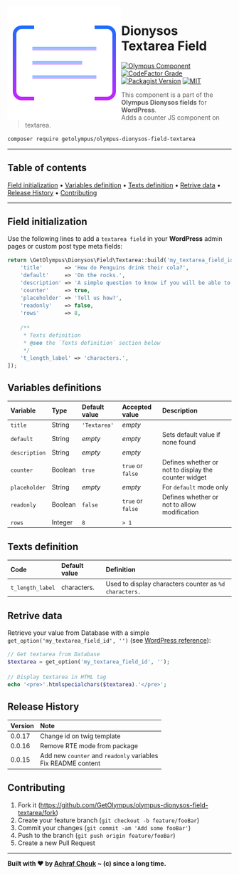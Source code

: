 <img src="https://github.com/GetOlympus/olympus-dionysos-field-textarea/blob/master/assets/field-textarea.png" align="left" />

# Dionysos Textarea Field

[![Olympus Component][olympus-image]][olympus-url]
[![CodeFactor Grade][codefactor-image]][codefactor-url]
[![Packagist Version][packagist-image]][packagist-url]
[![MIT][license-image]][license-blob]

> This component is a part of the **Olympus Dionysos fields** for **WordPress**.  
> Adds a counter JS component on textarea.

```sh
composer require getolympus/olympus-dionysos-field-textarea
```

---

## Table of contents

[Field initialization](#field-initialization) • [Variables definition](#variables-definition) • [Texts definition](#texts-definition) • [Retrive data](#retrive-data) • [Release History](#release-history) • [Contributing](#contributing)

---

## Field initialization

Use the following lines to add a `textarea field` in your **WordPress** admin pages or custom post type meta fields:

```php
return \GetOlympus\Dionysos\Field\Textarea::build('my_textarea_field_id', [
    'title'       => 'How do Penguins drink their cola?',
    'default'     => 'On the rocks.',
    'description' => 'A simple question to know if you will be able to survive to the Penguin domination.',
    'counter'     => true,
    'placeholder' => 'Tell us how?',
    'readonly'    => false,
    'rows'        => 8,

    /**
     * Texts definition
     * @see the `Texts definition` section below
     */
    't_length_label' => 'characters.',
]);
```

## Variables definitions

| Variable      | Type    | Default value | Accepted value | Description |
| :------------ | :------ | :------------ | :------------- | :---------- |
| `title`       | String  | `'Textarea'` | *empty* | |
| `default`     | String  | *empty* | *empty* | Sets default value if none found |
| `description` | String  | *empty* | *empty* | |
| `counter`     | Boolean | `true` | `true` or `false` | Defines whether or not to display the counter widget |
| `placeholder` | String  | *empty* | *empty* | For `default` mode only |
| `readonly`    | Boolean | `false` | `true` or `false` | Defines whether or not to allow modification |
| `rows`        | Integer | `8` | `> 1` | |

## Texts definition

| Code | Default value | Definition |
| :--- | :------------ | :--------- |
| `t_length_label` | characters. | Used to display characters counter as `%d characters.` |

## Retrive data

Retrieve your value from Database with a simple `get_option('my_textarea_field_id', '')` (see [WordPress reference][getoption-url]):

```php
// Get textarea from Database
$textarea = get_option('my_textarea_field_id', '');

// Display textarea in HTML tag
echo '<pre>'.htmlspecialchars($textarea).'</pre>';
```

## Release History

| Version | Note |
| :------ | :--- |
| 0.0.17  | Change id on twig template |
| 0.0.16  | Remove RTE mode from package |
| 0.0.15  | Add new `counter` and `readonly` variables<br/>Fix README content |

## Contributing

1. Fork it (<https://github.com/GetOlympus/olympus-dionysos-field-textarea/fork>)
2. Create your feature branch (`git checkout -b feature/fooBar`)
3. Commit your changes (`git commit -am 'Add some fooBar'`)
4. Push to the branch (`git push origin feature/fooBar`)
5. Create a new Pull Request

---

**Built with ♥ by [Achraf Chouk](https://github.com/crewstyle "Achraf Chouk") ~ (c) since a long time.**

<!-- links & imgs dfn's -->
[olympus-image]: https://img.shields.io/badge/for-Olympus-44cc11.svg?style=flat-square
[olympus-url]: https://github.com/GetOlympus
[codefactor-image]: https://www.codefactor.io/repository/github/GetOlympus/olympus-dionysos-field-textarea/badge?style=flat-square
[codefactor-url]: https://www.codefactor.io/repository/github/getolympus/olympus-dionysos-field-textarea
[getoption-url]: https://developer.wordpress.org/reference/functions/get_option/
[license-blob]: https://github.com/GetOlympus/olympus-dionysos-field-textarea/blob/master/LICENSE
[license-image]: https://img.shields.io/badge/license-MIT_License-blue.svg?style=flat-square
[packagist-image]: https://img.shields.io/packagist/v/getolympus/olympus-dionysos-field-textarea.svg?style=flat-square
[packagist-url]: https://packagist.org/packages/getolympus/olympus-dionysos-field-textarea